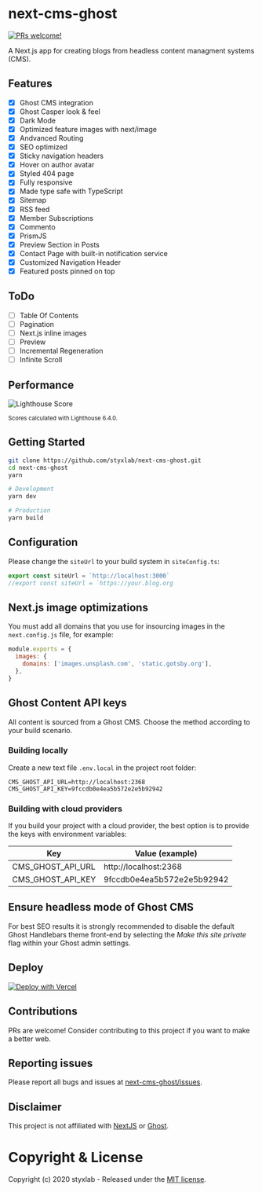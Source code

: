 # next-cms-ghost

[![PRs welcome!](https://img.shields.io/badge/PRs-welcome-brightgreen.svg)]()

A Next.js app for creating blogs from headless content managment systems (CMS).

## Features

- [x] Ghost CMS integration
- [x] Ghost Casper look & feel
- [x] Dark Mode
- [x] Optimized feature images with next/image
- [x] Andvanced Routing
- [x] SEO optimized
- [x] Sticky navigation headers
- [x] Hover on author avatar
- [x] Styled 404 page
- [x] Fully responsive
- [x] Made type safe with TypeScript
- [x] Sitemap
- [x] RSS feed
- [x] Member Subscriptions
- [x] Commento
- [x] PrismJS
- [x] Preview Section in Posts
- [x] Contact Page with built-in notification service
- [x] Customized Navigation Header
- [x] Featured posts pinned on top

## ToDo

- [ ] Table Of Contents
- [ ] Pagination
- [ ] Next.js inline images
- [ ] Preview
- [ ] Incremental Regeneration
- [ ] Infinite Scroll

## Performance

![Lighthouse Score](https://static.gotsby.org/v1/assets/images/next-lh6-score-desktop.png)

<sup>Scores calculated with Lighthouse 6.4.0.</sup>

## Getting Started

```bash
git clone https://github.com/styxlab/next-cms-ghost.git
cd next-cms-ghost
yarn

# Development
yarn dev

# Production
yarn build
```

## Configuration

Please change the `siteUrl` to your build system in `siteConfig.ts`:

```javascript
export const siteUrl = `http://localhost:3000`
//export const siteUrl = `https://your.blog.org
```

## Next.js image optimizations

You must add all domains that you use for insourcing images in the `next.config.js` file, for example:

```javascript
module.exports = {
  images: {
    domains: ['images.unsplash.com', 'static.gotsby.org'],
  },
}
```

## Ghost Content API keys

All content is sourced from a Ghost CMS. Choose the method according to your build scenario.

### Building locally

Create a new text file `.env.local` in the project root folder:

```
CMS_GHOST_API_URL=http://localhost:2368
CMS_GHOST_API_KEY=9fccdb0e4ea5b572e2e5b92942
```

### Building with cloud providers

If you build your project with a cloud provider, the best option is to provide the keys with environment variables:

| Key               | Value (example)            |
| ----------------- | -------------------------- |
| CMS_GHOST_API_URL | http:\/\/localhost:2368    |
| CMS_GHOST_API_KEY | 9fccdb0e4ea5b572e2e5b92942 |

## Ensure headless mode of Ghost CMS

For best SEO results it is strongly recommended to disable the default Ghost Handlebars theme front-end by selecting the _Make this site private_ flag within your Ghost admin settings.

## Deploy

[![Deploy with Vercel](https://vercel.com/button)](https://vercel.com/import/project?template=https://github.com/styxlab/next-cms-ghost)

## Contributions

PRs are welcome! Consider contributing to this project if you want to make a better web.

## Reporting issues

Please report all bugs and issues at [next-cms-ghost/issues](https://github.com/styxlab/next-cms-ghost/issues).

## Disclaimer

This project is not affiliated with [NextJS](https://nextjs.org/) or [Ghost](https://ghost.org/).

# Copyright & License

Copyright (c) 2020 styxlab - Released under the [MIT license](LICENSE).
